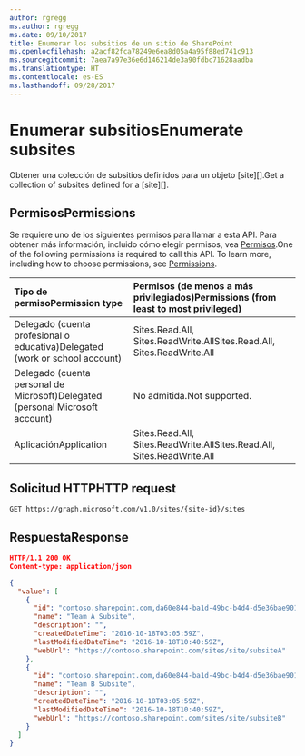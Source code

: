 ```yaml
---
author: rgregg
ms.author: rgregg
ms.date: 09/10/2017
title: Enumerar los subsitios de un sitio de SharePoint
ms.openlocfilehash: a2acf82fca78249e6ea8d05a4a95f88ed741c913
ms.sourcegitcommit: 7aea7a97e36e6d146214de3a90fdbc71628aadba
ms.translationtype: HT
ms.contentlocale: es-ES
ms.lasthandoff: 09/28/2017
---
```

# <a name="enumerate-subsites"></a><span data-ttu-id="6df3f-102">Enumerar subsitios</span><span class="sxs-lookup"><span data-stu-id="6df3f-102">Enumerate subsites</span></span>

<span data-ttu-id="6df3f-103">Obtener una colección de subsitios definidos para un objeto [site][].</span><span class="sxs-lookup"><span data-stu-id="6df3f-103">Get a collection of subsites defined for a [site][].</span></span>

[sitio]: ../resources/site.md

## <a name="permissions"></a><span data-ttu-id="6df3f-105">Permisos</span><span class="sxs-lookup"><span data-stu-id="6df3f-105">Permissions</span></span>

<span data-ttu-id="6df3f-p101">Se requiere uno de los siguientes permisos para llamar a esta API. Para obtener más información, incluido cómo elegir permisos, vea [Permisos](../../../concepts/permissions_reference.md).</span><span class="sxs-lookup"><span data-stu-id="6df3f-p101">One of the following permissions is required to call this API. To learn more, including how to choose permissions, see [Permissions](../../../concepts/permissions_reference.md).</span></span>

|<span data-ttu-id="6df3f-108">Tipo de permiso</span><span class="sxs-lookup"><span data-stu-id="6df3f-108">Permission type</span></span>      | <span data-ttu-id="6df3f-109">Permisos (de menos a más privilegiados)</span><span class="sxs-lookup"><span data-stu-id="6df3f-109">Permissions (from least to most privileged)</span></span>              |
|:--------------------|:---------------------------------------------------------|
|<span data-ttu-id="6df3f-110">Delegado (cuenta profesional o educativa)</span><span class="sxs-lookup"><span data-stu-id="6df3f-110">Delegated (work or school account)</span></span> | <span data-ttu-id="6df3f-111">Sites.Read.All, Sites.ReadWrite.All</span><span class="sxs-lookup"><span data-stu-id="6df3f-111">Sites.Read.All, Sites.ReadWrite.All</span></span>    |
|<span data-ttu-id="6df3f-112">Delegado (cuenta personal de Microsoft)</span><span class="sxs-lookup"><span data-stu-id="6df3f-112">Delegated (personal Microsoft account)</span></span> | <span data-ttu-id="6df3f-113">No admitida.</span><span class="sxs-lookup"><span data-stu-id="6df3f-113">Not supported.</span></span>    |
|<span data-ttu-id="6df3f-114">Aplicación</span><span class="sxs-lookup"><span data-stu-id="6df3f-114">Application</span></span> | <span data-ttu-id="6df3f-115">Sites.Read.All, Sites.ReadWrite.All</span><span class="sxs-lookup"><span data-stu-id="6df3f-115">Sites.Read.All, Sites.ReadWrite.All</span></span> |

## <a name="http-request"></a><span data-ttu-id="6df3f-116">Solicitud HTTP</span><span class="sxs-lookup"><span data-stu-id="6df3f-116">HTTP request</span></span>

<!-- { "blockType": "request", "name": "list-subsites", "scopes": "service.sharepoint sites.read.all" } -->

```http
GET https://graph.microsoft.com/v1.0/sites/{site-id}/sites
```

## <a name="response"></a><span data-ttu-id="6df3f-117">Respuesta</span><span class="sxs-lookup"><span data-stu-id="6df3f-117">Response</span></span>

<!-- { "blockType": "response", "@type": "microsoft.graph.site", "isCollection": true, "truncated": true } -->

```json
HTTP/1.1 200 OK
Content-type: application/json

{
  "value": [
    {
      "id": "contoso.sharepoint.com,da60e844-ba1d-49bc-b4d4-d5e36bae9019,712a596e-90a1-49e3-9b48-bfa80bee8740",
      "name": "Team A Subsite",
      "description": "",
      "createdDateTime": "2016-10-18T03:05:59Z",
      "lastModifiedDateTime": "2016-10-18T10:40:59Z",
      "webUrl": "https://contoso.sharepoint.com/sites/site/subsiteA"
    },
    {
      "id": "contoso.sharepoint.com,da60e844-ba1d-49bc-b4d4-d5e36bae9019,0271110f-634f-4300-a841-3a8a2e851851",
      "name": "Team B Subsite",
      "description": "",
      "createdDateTime": "2016-10-18T03:05:59Z",
      "lastModifiedDateTime": "2016-10-18T10:40:59Z",
      "webUrl": "https://contoso.sharepoint.com/sites/site/subsiteB"
    }
  ]
}
```

<!-- {
  "type": "#page.annotation",
  "description": "",
  "keywords": "",
  "section": "documentation",
  "tocPath": "Sites/List subsites"
} -->
